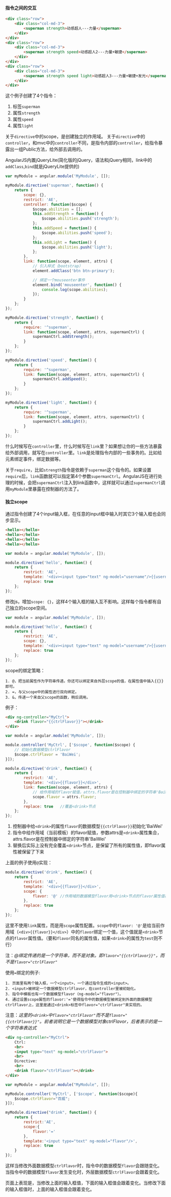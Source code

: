 #### 指令之间的交互

```html
<div class="row">
    <div class="col-md-3">
        <superman strength>动感超人---力量</superman>
    </div>
</div>
<div class="row">
    <div class="col-md-3">
        <superman strength speed>动感超人2---力量+敏捷</superman>
    </div>
</div>
<div class="row">
    <div class="col-md-3">
        <superman strength speed light>动感超人3---力量+敏捷+发光</superman>
    </div>
</div>
```

这个例子创建了4个指令：

1. 标签`superman`
2. 属性`strength`
3. 属性`speed`
4. 属性`light`

关于`directive`中的scope，是创建独立的作用域。
关于`directive`中的`controller`，和mvc中的`controller`不同，是指令内部的`controller`，给指令暴露出一组Public方法，给外部去调用的。

AngularJS内置jQueryLite(简化版的jQuery，语法和jQuery相同，link中的`addClass`,`bind`就是jQueryLite提供的)

```javascript
var myModule = angular.module('MyModule', []);

myModule.directive('superman', function() {
    return {
        scope: {},
        restrict: 'AE',
        controller: function($scope) {
            $scope.abilities = [];
            this.addStrength = function() {
                $scope.abilities.push('strength');
            };
            this.addSpeed = function() {
                $scope.abilities.push('speed');
            };
            this.addLight = function() {
                $scope.abilities.push('light');
            };
        },
        link: function(scope, element, attrs) {
            // 引入样式（bootstrap）
            element.addClass('btn btn-primary');

            // 绑定一个mouseenter事件
            element.bind('mouseenter', function() {
                console.log(scope.abilities);
            });
        }
    };
});

myModule.directive('strength', function() {
    return {
        require: '^superman',
        link: function(scope, element, attrs, supermanCtrl) {
            supermanCtrl.addStrength();
        }
    };
});

myModule.directive('speed', function() {
    return {
        require: '^superman',
        link: function(scope, element, attrs, supermanCtrl) {
            supermanCtrl.addSpeed();
        }
    };
});

myModule.directive('light', function() {
    return {
        require: '^superman',
        link: function(scope, element, attrs, supermanCtrl) {
            supermanCtrl.addLight();
        }
    };
});
```

什么时候写在`controller`里，什么时候写在`link`里？如果想让你的一些方法暴露给外部调用，就写在`controller`里。`link`是处理指令内部的一些事务的。比如给元素绑定事件，绑定数据等。

关于`require`，比如`strength`指令是依赖于`superman`这个指令的。如果设置`require`后，`link`函数就可以指定第4个参数`supermanCtrl`。AngularJS在进行处理的时候，会把`supermanCtrl`注入到link函数中，这样就可以通过`supermanCtrl`调用`myModule`里暴露在控制器的方法了。

#### 独立scope

通过指令创建了4个input输入框，在任意的input框中输入时其它3个输入框也会同步显示。

```html
<hello></hello>
<hello></hello>
<hello></hello>
<hello></hello>
```

```javascript
var module = angular.module('MyModule', []);

module.directive('hello', function() {
    return {
        restrict: 'AE',
        template: '<div><input type="text" ng-model="username"/>{{username}}</div>',
        replace: true
    };
});
```

修改js，增加`scope: {}`，这样4个输入框的输入互不影响。这样每个指令都有自己独立的scope空间。

```javascript
var module = angular.module('MyModule', []);

module.directive('hello', function() {
    return {
        restrict: 'AE',
        scope: {},
        template: '<div><input type="text" ng-model="username"/>{{username}}</div>',
        replace: true
    };
});
```

scope的绑定策略：
    
    1. @，把当前属性作为字符串传递。你还可以绑定来自外层scope的值，在属性值中插入{{}}即可。
    2. =，与父scope中的属性进行双向绑定。
    3. &，传递一个来自父scope的函数，稍后调用。

例子：

```html
<div ng-controller="MyCtrl">
    <drink flavor="{{ctrlFlavor}}"></drink>
</div>
```

```javascript
var module = angular.module('MyModule', []);

module.controller('MyCtrl', ['$scope', function($scope) {
    // 初始化数据模型ctrlFlavor
    $scope.ctrlFlavor = 'BaiWei';
}]);

module.directive('drink', function() {
    return {
        restrict: 'AE',
        template: '<div>{{flavor}}</div>',
        link: function(scope, element, attrs) {
            // 给作用域的flavor赋值，attrs.flavor是在控制器中绑定的字符串'BaiWei'
            scope.flavor = attrs.flavor;
        },
        replace: true   //覆盖<drink>节点
    };
});
```

1. 控制器中给`<drink>`的属性`flavor`的数据模型`{{ctrlFlavor}}`初始化'BaiWei'
2. 指令中给作用域（当前模板）的flavor赋值，参数attrs是`<drink>`属性集合，attrs.flavor是在控制器中绑定的字符串'BaiWei'
3. 替换后实际上没有完全覆盖`<drink>`节点，是保留了所有的属性值，即flavor属性被保留了下来

上面的例子使用`@`实现：

```javascript
module.directive('drink', function() {
    return {
        restrict: 'AE',
        template: '<div>{{flavor}}</div>',
        scope: {
            flavor: '@' //作用域的数据模型flavor用<drink>节点的flavor属性值初始化
        },
        replace: true
    };
});
```

这里不使用`link`属性，而是用`scope`属性配置。`scope`中的`flavor: '@'`是给当前作用域（`<div>{{flavor}}</div>`）中的`flavor`绑定一个值，这个值就是`<drink>`节点的`flavor`属性值。（要和`flavor`同名的属性值，如果`<drink>`的属性为`test`则不行）

注：*@绑定传递的是一个字符串，而不是对象。即`flavor="{{ctrlFlavor}}"`，而不是`flavor="ctrlFlavor"`*


使用`=`绑定的例子:

    1. 页面里有两个输入框，一个<input>，一个通过指令生成的<input>。
    2. <input>被绑定一个数据模型ctrlFlavor，在controller里被初始化。
    3. 指令中模板也有一个数据模型flavor（ng-model="flavor"）。
    4. 通过设置scope属性的flavor:'='使得指令中的数据模型被绑定到外面的数据模型ctrlFlavor上，这里是通过<drink>标签中flavor="ctrlFlavor"来实现的。

注意：*这里的`<drink>`中`flavor="ctrlFlavor"`而不是`flavor="{{ctrlFlavor}}"`。前者说明它是一个数据模型对象ctrlFlavor，后者表示的是一个字符串表达式*

```html
<div ng-controller="MyCtrl">
    Ctrl:
    <br>
    <input type="text" ng-model="ctrlFlavor">
    <br>
    Directive:
    <br>
    <drink flavor="ctrlFlavor"></drink>
</div>
```

```javascript
var myModule = angular.module("MyModule", []);

myModule.controller('MyCtrl', ['$scope', function($scope){
    $scope.ctrlFlavor="百威";
}]);

myModule.directive("drink", function() {
    return {
        restrict:'AE',
        scope:{
            flavor:'='
        },
        template:'<input type="text" ng-model="flavor"/>',
        replace: true
    }
});
```
这样当修改外面数据模型`ctrlFlavor`时，指令中的数据模型`flavor`会跟随变化。当指令中的数据模型`flavor`发生变化时，外层数据模型`ctrlFlavor`会跟着变化。

页面上表现是，当修改上面的输入框值，下面的输入框值会跟着变化。当修改下面的输入框值时，上面的输入框值会跟着变化。
